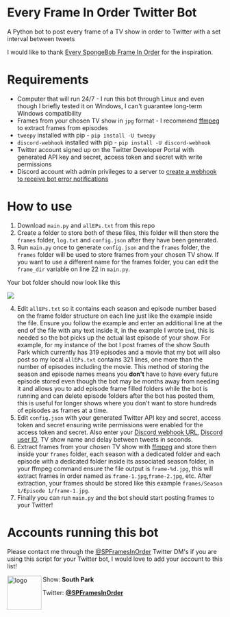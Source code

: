 # Every Frame In Order Twitter Bot

A Python bot to post every frame of a TV show in order to Twitter with a set interval between tweets

I would like to thank [Every SpongeBob Frame In Order](https://twitter.com/SbFramesInOrder) for the inspiration.

# Requirements

- Computer that will run 24/7 - I run this bot through Linux and even though I briefly tested it on Windows, I can't guarantee long-term Windows compatibility
- Frames from your chosen TV show in `jpg` format - I recommend [ffmpeg](https://ffmpeg.org/) to extract frames from episodes
- `tweepy` installed with pip - `pip install -U tweepy`
- `discord-webhook` installed with pip - `pip install -U discord-webhook` 
- Twitter account signed up on the Twitter Developer Portal with generated API key and secret, access token and secret with write permissions
- Discord account with admin privileges to a server to [create a webhook to receive bot error notifications](https://support.discord.com/hc/en-us/articles/228383668)

# How to use

1. Download `main.py` and `allEPs.txt` from this repo
2. Create a folder to store both of these files, this folder will then store the `frames` folder, `log.txt` and `config.json` after they have been generated.
3. Run `main.py` once to generate `config.json` and the `frames` folder, the `frames` folder will be used to store frames from your chosen TV show. If you want to use a different name for the frames folder, you can edit the `frame_dir` variable on line 22 in `main.py`.

Your bot folder should now look like this

<img src="https://raw.githubusercontent.com/KDunny/every-frame-in-order-bot/main/Root%20folder%20structure.png"/>

4. Edit `allEPs.txt` so it contains each season and episode number based on the frame folder structure on each line just like the example inside the file. Ensure you follow the example and enter an additional line at the end of the file with any text inside it, in the example I wrote `End`, this is needed so the bot picks up the actual last episode of your show. For example, for my instance of the bot I post frames of the show South Park which currently has 319 episodes and a movie that my bot will also post so my local `allEPs.txt` contains 321 lines, one more than the number of episodes including the movie. This method of storing the season and episode names means you **don't** have to have every future episode stored even though the bot may be months away from needing it and allows you to add episode frame filled folders while the bot is running and can delete episode folders after the bot has posted them, this is useful for longer shows where you don't want to store hundreds of episodes as frames at a time.
5. Edit `config.json` with your generated Twitter API key and secret, access token and secret ensuring write permissions were enabled for the access token and secret. Also enter your [Discord webhook URL](https://support.discord.com/hc/en-us/articles/228383668), [Discord user ID](https://support.discord.com/hc/en-us/articles/206346498-Where-can-I-find-my-User-Server-Message-ID-), TV show name and delay between tweets in seconds.
6. Extract frames from your chosen TV show with [ffmpeg](https://ffmpeg.org/) and store them inside your `frames` folder, each season with a dedicated folder and each episode with a dedicated folder inside its associated season folder, in your ffmpeg command ensure the file output is `frame-%d.jpg`, this will extract frames in order named as `frame-1.jpg`,`frame-2.jpg`, etc. After extraction, your frames should be stored like this example `frames/Season 1/Episode 1/frame-1.jpg`.
7. Finally you can run `main.py` and the bot should start posting frames to your Twitter!

# Accounts running this bot
Please contact me through the [@SPFramesInOrder](https://twitter.com/SPFramesInOrder) Twitter DM's if you are using this script for your Twitter bot, I would love to add your account to this list!

<a href="https://twitter.com/SPFramesInOrder">
<img src="https://pbs.twimg.com/profile_images/1554072503227645952/t-IIpZar_200x200.jpg" alt="logo" align="left" height="80"/>
</a>

Show: **South Park**

Twitter: [**@SPFramesInOrder**](https://twitter.com/SPFramesInOrder)
